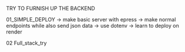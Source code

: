 TRY TO FURNISH UP THE BACKEND 

01_SIMPLE_DEPLOY
-> make basic server with epress 
-> make normal endpoints while also send json data 
-> use dotenv 
-> learn to deploy on render 

02 Full_stack_try
  
  
